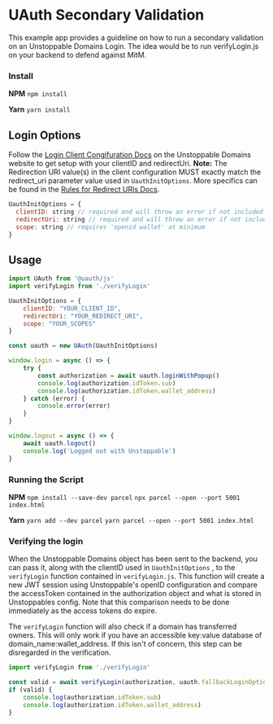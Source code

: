 
# UAuth Secondary Validation

This example app provides a guideline on how to run a secondary validation on an Unstoppable Domains Login. The idea would be to run verifyLogin.js on your backend to defend against MitM.

### Install 
**NPM**
`npm install`

**Yarn**
`yarn install`

## Login Options

Follow the [Login Client Congifuration Docs](https://docs.unstoppabledomains.com/login-with-unstoppable/login-integration-guides/login-client-configuration/) on the Unstoppable Domains website to get setup with your clientID and redirectUri. 
**Note:** The Redirection URI value(s) in the client configuration MUST exactly match the redirect_uri parameter value used in `UauthInitOptions`. More specifics can be found in the [Rules for Redirect URIs Docs](https://docs.unstoppabledomains.com/login-with-unstoppable/login-integration-guides/login-client-configuration/#rules-for-redirect-uris).

```javascript
UauthInitOptions = {
  clientID: string // required and will throw an error if not included: links dapp to Unstoppable Domains for customization
  redirectUri: string // required and will throw an error if not included: used for pop-up and callback redirection
  scope: string // requires 'openid wallet' at minimum
}
```

## Usage

```javascript
import UAuth from '@uauth/js'
import verifyLogin from './verifyLogin'

UauthInitOptions = {
	clientID: "YOUR_CLIENT_ID",
	redirectUri: "YOUR_REDIRECT_URI",
	scope: "YOUR_SCOPES"
}

const uauth = new UAuth(UauthInitOptions)

window.login = async () => {
	try {
		const authorization = await uauth.loginWithPopup()
		console.log(authorization.idToken.sub)
		console.log(authorization.idToken.wallet_address)
	} catch (error) {
		console.error(error)
	}
}

window.logout = async () => {
	await uauth.logout()
	console.log('Logged out with Unstoppable')
}
```

### Running the Script
**NPM**
`npm install --save-dev parcel`
`npx parcel --open --port 5001 index.html`

**Yarn**
`yarn add --dev parcel`
`yarn parcel --open --port 5001 index.html`

### Verifying the login

When the Unstoppable Domains object has been sent to the backend, you can pass it, along with the clientID used in `UauthInitOptions` , to the `verifyLogin` function contained in `verifyLogin.js`. This function will create a new JWT session using Unstoppable's openID configuration and compare the accessToken contained in the authorization object and what is stored in Unstoppables config. Note that this comparison needs to be done immediately as the access tokens do expire.

The `verifyLogin` function will also check if a domain has transferred owners. This will only work if you have an accessible key:value database of domain_name:wallet_address. If this isn't of concern, this step can be disregarded in the verification.

```javascript
import verifyLogin from './verifyLogin'

const valid = await verifyLogin(authorization, uauth.fallbackLoginOptions.clientID)
if (valid) {
	console.log(authorization.idToken.sub)
	console.log(authorization.idToken.wallet_address)
}
```

